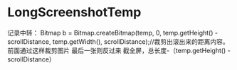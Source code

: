 # LongScreenshotTemp
记录中转：
Bitmap b = Bitmap.createBitmap(temp, 0, temp.getHeight() - scrollDistance, temp.getWidth(), scrollDistance);//裁剪出滚出来的距离内容。
前面通过这样裁剪图片
最后一张则反过来 截全屏，总长度-（temp.getHeight() - scrollDistance）
